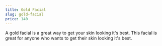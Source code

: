 ```yaml
---
title: Gold Facial
slug: gold-facial
price: 140
---
```


A gold facial is a great way to get your skin looking it's best. This facial is great for anyone who wants to get their skin looking it's best.

